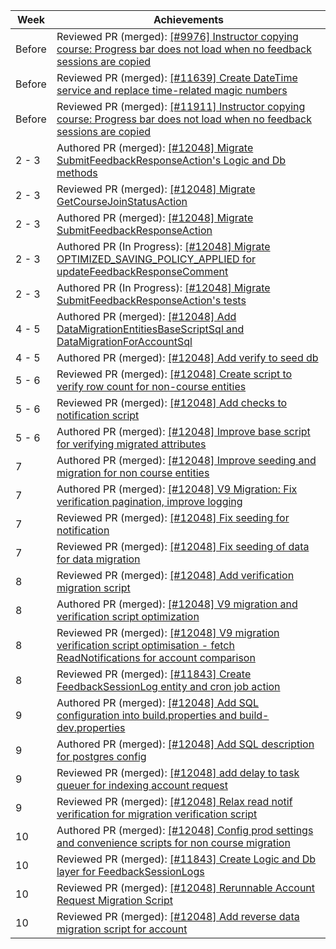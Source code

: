 | Week | Achievements |
| ---- | ------------ |
| Before | Reviewed PR (merged): [[#9976] Instructor copying course: Progress bar does not load when no feedback sessions are copied](https://github.com/TEAMMATES/teammates/pull/11906) |
| Before | Reviewed PR (merged): [[#11639] Create DateTime service and replace time-related magic numbers](https://github.com/TEAMMATES/teammates/pull/11943) |
| Before | Reviewed PR (merged): [[#11911] Instructor copying course: Progress bar does not load when no feedback sessions are copied](https://github.com/TEAMMATES/teammates/pull/11914) |
|  2 - 3 | Authored PR (merged): [[#12048] Migrate SubmitFeedbackResponseAction's Logic and Db methods](https://github.com/TEAMMATES/teammates/pull/12732) |
|  2 - 3 | Reviewed PR (merged): [[#12048] Migrate GetCourseJoinStatusAction](https://github.com/TEAMMATES/teammates/pull/12713) |
|  2 - 3 | Authored PR (merged): [[#12048] Migrate SubmitFeedbackResponseAction](https://github.com/TEAMMATES/teammates/pull/12720) |
|  2 - 3 | Authored PR (In Progress): [[#12048] Migrate OPTIMIZED_SAVING_POLICY_APPLIED for updateFeedbackResponseComment](https://github.com/TEAMMATES/teammates/pull/12745) |
|  2 - 3 | Authored PR (In Progress): [[#12048] Migrate SubmitFeedbackResponseAction's tests](https://github.com/TEAMMATES/teammates/pull/12760) |
|  4 - 5 | Authored PR (merged): [[#12048] Add DataMigrationEntitiesBaseScriptSql and DataMigrationForAccountSql](https://github.com/TEAMMATES/teammates/pull/12766) |
|  4 - 5 | Authored PR (merged): [[#12048] Add verify to seed db](https://github.com/TEAMMATES/teammates/pull/12767) |
|  5 - 6 | Reviewed PR (merged): [[#12048] Create script to verify row count for non-course entities](https://github.com/TEAMMATES/teammates/pull/12824) |
|  5 - 6 | Reviewed PR (merged): [[#12048] Add checks to notification script](https://github.com/TEAMMATES/teammates/pull/12836) |
|  5 - 6 | Authored PR (merged): [[#12048] Improve base script for verifying migrated attributes](https://github.com/TEAMMATES/teammates/pull/12844) |
|  7 | Authored PR (merged): [[#12048] Improve seeding and migration for non course entities](https://github.com/TEAMMATES/teammates/pull/12846) |
|  7 | Authored PR (merged): [[#12048] V9 Migration: Fix verification pagination, improve logging](https://github.com/TEAMMATES/teammates/pull/12874) |
|  7 | Reviewed PR (merged): [[#12048] Fix seeding for notification](https://github.com/TEAMMATES/teammates/pull/12866) |
|  7 | Reviewed PR (merged): [[#12048] Fix seeding of data for data migration](https://github.com/TEAMMATES/teammates/pull/12873) |
|  8 | Reviewed PR (merged): [[#12048] Add verification migration script](https://github.com/TEAMMATES/teammates/pull/12890) |
|  8 | Authored PR (merged): [[#12048] V9 migration and verification script optimization ](https://github.com/TEAMMATES/teammates/pull/12896) |
|  8 | Reviewed PR (merged): [[#12048] V9 migration verification script optimisation - fetch ReadNotifications for account comparison](https://github.com/TEAMMATES/teammates/pull/12905) |
|  8 | Reviewed PR (merged): [[#11843] Create FeedbackSessionLog entity and cron job action](https://github.com/TEAMMATES/teammates/pull/12895) |
|  9 | Authored PR (merged): [[#12048] Add SQL configuration into build.properties and build-dev.properties](https://github.com/TEAMMATES/teammates/pull/12917) |
|  9 | Authored PR (merged): [[#12048] Add SQL description for postgres config](https://github.com/TEAMMATES/teammates/pull/12931) |
|  9 | Reviewed PR (merged): [[#12048] add delay to task queuer for indexing account request](https://github.com/TEAMMATES/teammates/pull/12936) |
|  9 | Reviewed PR (merged): [[#12048] Relax read notif verification for migration verification script](https://github.com/TEAMMATES/teammates/pull/12937) |
|  10 | Authored PR (merged): [[#12048] Config prod settings and convenience scripts for non course migration](https://github.com/TEAMMATES/teammates/pull/12959) |
|  10 | Reviewed PR (merged): [[#11843] Create Logic and Db layer for FeedbackSessionLogs](https://github.com/TEAMMATES/teammates/pull/12914) |
|  10 | Reviewed PR (merged): [[#12048] Rerunnable Account Request Migration Script](https://github.com/TEAMMATES/teammates/pull/12932) |
|  10 | Reviewed PR (merged): [[#12048] Add reverse data migration script for account](https://github.com/TEAMMATES/teammates/pull/12962) |


